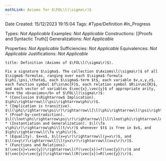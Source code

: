 ```yaml
---
mathLink: Axioms for $\FOL\l(\sigma\r)$
---
```


<div class="topSpace"></div>

Date Created: 15/12/2023 19:15:04
Tags: #Type/Definition #In_Progress

Types: <i>Not Applicable</i>
Examples: <i>Not Applicable</i>
Constructions: [[Proofs and Syntactic Truth]]
Generalizations: <i>Not Applicable</i>

Properties: <i>Not Applicable</i>
Sufficiencies: <i>Not Applicable</i>
Equivalences: <i>Not Applicable</i>
Justifications: <i>Not Applicable</i>

``` ad-Definition
title: Definition (Axioms of $\FOL\l(\sigma\r)$).

Fix a signature $\sigma$. The collection $\Axioms\l(\sigma\r)$ of all $\sigma$-formulas, ranging over each $\sigma$-formula $\phi,\psi,\theta$, each $\sigma$-term $t$, each variable $v,x,y,z$, each function symbol $f\in\mc{F}$, each relation symbol $R\in\mc{R}$, and each vector of variables $\vec{x},\vec{y}$ of appropriate arity, form the <b>axioms</b> of $\FOL\l(\sigma\r)$:
* (Conclusion $\Rightarrow$ Implication). $\phi\rightarrow\l(\psi\rightarrow\phi\r)$.
* (Implication is transitive). $\l(\phi\rightarrow\psi\r)\rightarrow\l[\l(\phi\rightarrow\l(\psi\rightarrow\theta\r)\r)\rightarrow\l(\phi\rightarrow\theta\r)\r]$.
* (Proof-by-contradiction). $\l(\lnot\phi\rightarrow\psi\r)\rightarrow\l[\l(\lnot\phi\rightarrow\lnot\psi\r)\rightarrow\phi\r]$.
* (Instantiation and Generalization). $\l(\fa v\phi\r)\rightarrow\phi\l(t/v\r)$ whenever $t$ is free in $v$, and $\phi\rightarrow\l(\fa v\phi\r)$.
* (Equality). $x=x$, $\l(x=y\r)\rightarrow\l(y=x\r)$, and $\l(x=y\r)\rightarrow\l[\l(y=z\r)\rightarrow\l(x=z\r)\r]$.
* (Functions and Relations). $(\vec{x}=\vec{y})\rightarrow\l(f(\vec{x})=f(\vec{y})\r)$ and $(\vec{x}=\vec{y})\rightarrow\l(R(\vec{x})=R(\vec{y})\r)$.

```
